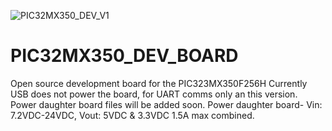 ![PIC32MX350_DEV_V1](https://user-images.githubusercontent.com/63547247/148474904-cae80e75-b294-4c90-be82-1bc81e02d38e.jpg)
# PIC32MX350_DEV_BOARD
Open source development board for the PIC323MX350F256H
Currently USB does not power the board, for UART comms only an this version. 
Power daughter board files will be added soon.
Power daughter board- Vin: 7.2VDC-24VDC, Vout: 5VDC & 3.3VDC 1.5A max combined.   
